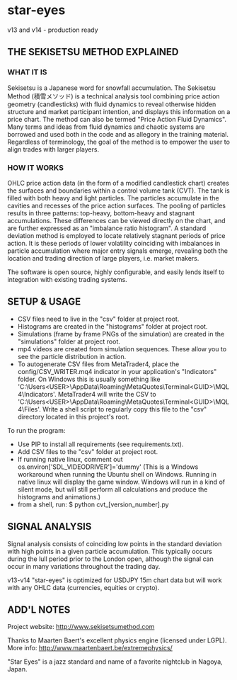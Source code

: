 # star-eyes
v13 and v14 - production ready

THE SEKISETSU METHOD EXPLAINED
-----------------------------------------------------------------------------

### WHAT IT IS ###
Sekisetsu is a Japanese word for snowfall accumulation. The Sekisetsu Method (積雪メソッド) is a technical analysis tool combining price action geometry (candlesticks) with fluid dynamics to reveal otherwise hidden structure and market participant intention, and displays this information on a price chart. The method can also be termed "Price Action Fluid Dynamics". Many terms and ideas from fluid dynamics and chaotic systems are borrowed and used both in the code and as allegory in the training material. Regardless of terminology, the goal of the method is to empower the user to align trades with larger players. 

### HOW IT WORKS ###
OHLC price action data (in the form of a modified candlestick chart) creates the surfaces and boundaries within a control volume tank (CVT). The tank is filled with both heavy and light particles. The particles accumulate in the cavities and recesses of the price action surfaces. The pooling of particles results in three patterns: top-heavy, bottom-heavy and stagnant accumulations. These differences can be viewed directly on the chart, and are further expressed as an "imbalance ratio histogram". A standard deviation method is employed to locate relatively stagnant periods of price action. It is these periods of lower volatility coinciding with imbalances in particle accumulation where major entry signals emerge, revealing both the location and trading direction of large players, i.e. market makers. 

The software is open source, highly configurable, and easily lends itself to integration with existing trading systems.

SETUP & USAGE
-----------------------------------------------------------------------------

* CSV files need to live in the "csv" folder at project root.
* Histograms are created in the "histograms" folder at project root.
* Simulations (frame by frame PNGs of the simulation) are created in the "simulations" folder at project root.
* mp4 videos are created from simulation sequences. These allow you to see the particle distribution in action.
* To autogenerate CSV files from MetaTrader4, place the config/CSV_WRITER.mq4 indicator in your application's "Indicators" folder. On Windows this is usually something like 'C:\Users\<USER>\AppData\Roaming\MetaQuotes\Terminal\<GUID>\MQL4\Indicators'. MetaTrader4 will write the CSV to 'C:\Users\<USER>\AppData\Roaming\MetaQuotes\Terminal\<GUID>\MQL4\Files'. Write a shell script to regularly copy this file to the "csv" directory located in this project's root. 

To run the program: 
* Use PIP to install all requirements (see requirements.txt).
* Add CSV files to the "csv" folder at project root.
* If running native linux, comment out os.environ['SDL_VIDEODRIVER']='dummy'
	(This is a Windows workaround when running the Ubuntu shell on Windows. Running in native linux will display the game window. Windows will run in a kind of silent mode, but will still perform all calculations and produce the histograms and animations.)
* from a shell, run:
	$ python cvt_[version_number].py

SIGNAL ANALYSIS
-----------------------------------------------------------------------------
Signal analysis consists of coinciding low points in the standard deviation with high points in a given particle accumulation. This typically occurs during the lull period prior to the London open, although the signal can occur in many variations throughout the trading day. 

v13-v14 "star-eyes" is optimized for USDJPY 15m chart data but will work with any OHLC data (currencies, equities or crypto).

ADD'L NOTES
-----------------------------------------------------------------------------
Project website: http://www.sekisetsumethod.com

Thanks to Maarten Baert's excellent physics engine (licensed under LGPL).
More info: http://www.maartenbaert.be/extremephysics/

"Star Eyes" is a jazz standard and name of a favorite nightclub in Nagoya, Japan. 
